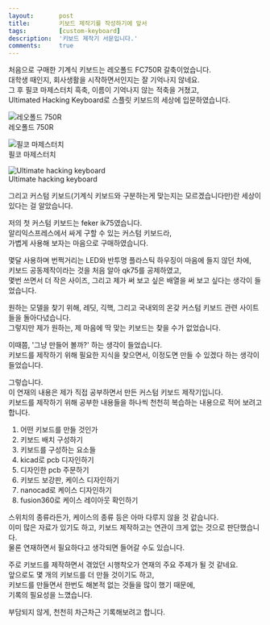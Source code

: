 ```yaml
---
layout:       post
title:        키보드 제작기를 작성하기에 앞서
tags:         [custom-keyboard]
description:  '키보드 제작기 서문입니다.'
comments:     true
---
```


처음으로 구매한 기계식 키보드는 레오폴드 FC750R 갈축이었습니다.  
대학생 때인지, 회사생활을 시작하면서인지는 잘 기억나지 않네요.  
그 후 필코 마제스터치 흑축, 이름이 기억나지 않는 적축을 거쳤고,  
Ultimated Hacking Keyboard로 스플릿 키보드의 세상에 입문하였습니다.  

![레오폴드 750R](https://user-images.githubusercontent.com/38902150/229354349-576ba7f2-ddad-47d4-8d6b-300cb24308c2.png)  
레오폴드 750R  


![필코 마제스터치](https://user-images.githubusercontent.com/38902150/229354354-51c3a565-08a7-48b0-9a29-65c42fbe1d67.png)  
필코 마제스터치  


![Ultimate hacking keyboard](https://user-images.githubusercontent.com/38902150/229354358-760c4107-f1c5-4176-9c70-a66190a2088c.png)  
Ultimate hacking keyboard  



그리고 커스텀 키보드(기계식 키보드와 구분하는게 맞는지는 모르겠습니다만)란 세상이 있다는 걸 알았습니다.

저의 첫 커스텀 키보드는 feker ik75였습니다.  
알리익스프레스에서 싸게 구할 수 있는 커스텀 키보드라,  
가볍게 사용해 보자는 마음으로 구매하였습니다.  

몇달 사용하며 번쩍거리는 LED와 반투명 플라스틱 하우징이 마음에 들지 않던 차에,  
키보드 공동제작이라는 것을 처음 알아 qk75를 공제하였고,  
몇번 쓰면서 더 작은 사이즈, 그리고 제가 써 보고 싶은 배열을 써 보고 싶다는 생각이 들었습니다.



원하는 모델을 찾기 위해, 레딧, 긱핵, 그리고 국내외의 온갖 커스텀 키보드 관련 사이트들을 돌아다녔습니다.  
그렇지만 제가 원하는, 제 마음에 딱 맞는 키보드는 찾을 수가 없었습니다.  

이때쯤, '그냥 만들어 볼까?' 하는 생각이 들었습니다.  
키보드를 제작하기 위해 필요한 지식을 찾으면서, 이정도면 만들 수 있겠다 하는 생각이 들었습니다.  

그렇습니다.  
이 연재의 내용은 제가 직접 공부하면서 만든 커스텀 키보드 제작기입니다.  
키보드를 제작하기 위해 공부한 내용들을 하나씩 천천히 복습하는 내용으로 적어 보려고 합니다.

1. 어떤 키보드를 만들 것인가
2. 키보드 배치 구성하기
3. 키보드를 구성하는 요소들
4. kicad로  pcb 디자인하기
5. 디자인한 pcb 주문하기
6. 키보드 보강판, 케이스 디자인하기
7. nanocad로 케이스 디자인하기
8. fusion360로 케이스 레이아웃 확인하기

스위치의 종류라든가, 케이스의 종류 등은 아마 다루지 않을 것 같습니다.  
이미 많은 자료가 있기도 하고, 키보드 제작하고는 연관이 크게 없는 것으로 판단했습니다.  
물론 연재하면서 필요하다고 생각되면 들어갈 수도 있습니다. 

주로 키보드를 제작하면서 겪었던 시행착오가 연재의 주요 주제가 될 것 같네요.  
앞으로도 몇 개의 키보드를 더 만들 것이기도 하고,  
키보드를 만들면서 한번도 해본적 없는 것들을 많이 했기 때문에,  
기록의 필요성을 느꼈습니다.  

부담되지 않게, 천천히 차근차근 기록해보려고 합니다.